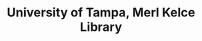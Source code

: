 ---
layout: repo
title: "University of Tampa, Merl Kelce Library"
id: 1016
permalink: repos/1016/
---